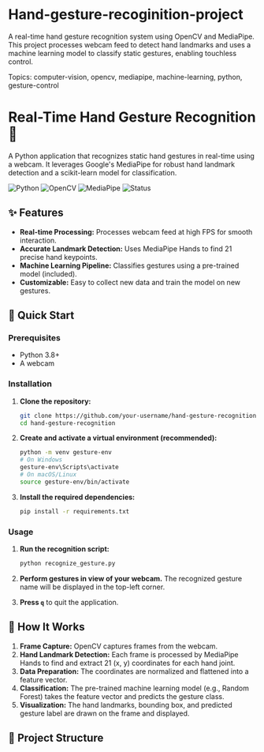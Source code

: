 # Hand-gesture-recoginition-project

A real-time hand gesture recognition system using OpenCV and MediaPipe. This project processes webcam feed to detect hand landmarks and uses a machine learning model to classify static gestures, enabling touchless control.

Topics: computer-vision, opencv, mediapipe, machine-learning, python, gesture-control

# Real-Time Hand Gesture Recognition 👋

A Python application that recognizes static hand gestures in real-time using a webcam. It leverages Google's MediaPipe for robust hand landmark detection and a scikit-learn model for classification.

![Python](https://img.shields.io/badge/Python-3.8%2B-blue)
![OpenCV](https://img.shields.io/badge/OpenCV-4.5%2B-green)
![MediaPipe](https://img.shields.io/badge/MediaPipe-0.8.3%2B-orange)
![Status](https://img.shields.io/badge/Status-Completed-success)

## ✨ Features

- **Real-time Processing:** Processes webcam feed at high FPS for smooth interaction.
- **Accurate Landmark Detection:** Uses MediaPipe Hands to find 21 precise hand keypoints.
- **Machine Learning Pipeline:** Classifies gestures using a pre-trained model (included).
- **Customizable:** Easy to collect new data and train the model on new gestures.

## 🚀 Quick Start

### Prerequisites

- Python 3.8+
- A webcam

### Installation

1.  **Clone the repository:**
    ```bash
    git clone https://github.com/your-username/hand-gesture-recognition.git
    cd hand-gesture-recognition
    ```

2.  **Create and activate a virtual environment (recommended):**
    ```bash
    python -m venv gesture-env
    # On Windows
    gesture-env\Scripts\activate
    # On macOS/Linux
    source gesture-env/bin/activate
    ```

3.  **Install the required dependencies:**
    ```bash
    pip install -r requirements.txt
    ```

### Usage

1.  **Run the recognition script:**
    ```bash
    python recognize_gesture.py
    ```

2.  **Perform gestures in view of your webcam.** The recognized gesture name will be displayed in the top-left corner.

3.  **Press `q`** to quit the application.

## 🧠 How It Works

1.  **Frame Capture:** OpenCV captures frames from the webcam.
2.  **Hand Landmark Detection:** Each frame is processed by MediaPipe Hands to find and extract 21 (x, y) coordinates for each hand joint.
3.  **Data Preparation:** The coordinates are normalized and flattened into a feature vector.
4.  **Classification:** The pre-trained machine learning model (e.g., Random Forest) takes the feature vector and predicts the gesture class.
5.  **Visualization:** The hand landmarks, bounding box, and predicted gesture label are drawn on the frame and displayed.

## 📁 Project Structure
